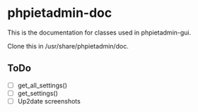 # phpietadmin-doc

This is the documentation for classes used in phpietadmin-gui.

Clone this in /usr/share/phpietadmin/doc.

## ToDo
- [ ] get_all_settings()
- [ ] get_settings()
- [ ] Up2date screenshots
